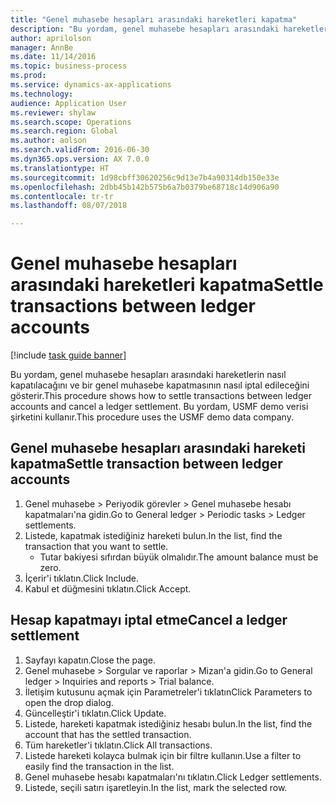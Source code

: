 ```yaml
--- 
title: "Genel muhasebe hesapları arasındaki hareketleri kapatma"
description: "Bu yordam, genel muhasebe hesapları arasındaki hareketlerin nasıl kapatılacağını ve bir genel muhasebe kapatmasının nasıl iptal edileceğini gösterir."
author: aprilolson
manager: AnnBe
ms.date: 11/14/2016
ms.topic: business-process
ms.prod: 
ms.service: dynamics-ax-applications
ms.technology: 
audience: Application User
ms.reviewer: shylaw
ms.search.scope: Operations
ms.search.region: Global
ms.author: aolson
ms.search.validFrom: 2016-06-30
ms.dyn365.ops.version: AX 7.0.0
ms.translationtype: HT
ms.sourcegitcommit: 1d98cbff30620256c9d13e7b4a90314db150e33e
ms.openlocfilehash: 2dbb45b142b575b6a7b0379be68718c14d906a90
ms.contentlocale: tr-tr
ms.lasthandoff: 08/07/2018

---
```

# <a name="settle-transactions-between-ledger-accounts"></a><span data-ttu-id="7f78f-103">Genel muhasebe hesapları arasındaki hareketleri kapatma</span><span class="sxs-lookup"><span data-stu-id="7f78f-103">Settle transactions between ledger accounts</span></span>

[!include [task guide banner](../../includes/task-guide-banner.md)]

<span data-ttu-id="7f78f-104">Bu yordam, genel muhasebe hesapları arasındaki hareketlerin nasıl kapatılacağını ve bir genel muhasebe kapatmasının nasıl iptal edileceğini gösterir.</span><span class="sxs-lookup"><span data-stu-id="7f78f-104">This procedure shows how to settle transactions between ledger accounts and cancel a ledger settlement.</span></span> <span data-ttu-id="7f78f-105">Bu yordam, USMF demo verisi şirketini kullanır.</span><span class="sxs-lookup"><span data-stu-id="7f78f-105">This procedure uses the USMF demo data company.</span></span>


## <a name="settle-transaction-between-ledger-accounts"></a><span data-ttu-id="7f78f-106">Genel muhasebe hesapları arasındaki hareketi kapatma</span><span class="sxs-lookup"><span data-stu-id="7f78f-106">Settle transaction between ledger accounts</span></span>
1. <span data-ttu-id="7f78f-107">Genel muhasebe > Periyodik görevler > Genel muhasebe hesabı kapatmaları'na gidin.</span><span class="sxs-lookup"><span data-stu-id="7f78f-107">Go to General ledger > Periodic tasks > Ledger settlements.</span></span>
2. <span data-ttu-id="7f78f-108">Listede, kapatmak istediğiniz hareketi bulun.</span><span class="sxs-lookup"><span data-stu-id="7f78f-108">In the list, find the transaction that you want to settle.</span></span>
    * <span data-ttu-id="7f78f-109">Tutar bakiyesi sıfırdan büyük olmalıdır.</span><span class="sxs-lookup"><span data-stu-id="7f78f-109">The amount balance must be zero.</span></span>  
3. <span data-ttu-id="7f78f-110">İçerir'i tıklatın.</span><span class="sxs-lookup"><span data-stu-id="7f78f-110">Click Include.</span></span>
4. <span data-ttu-id="7f78f-111">Kabul et düğmesini tıklatın.</span><span class="sxs-lookup"><span data-stu-id="7f78f-111">Click Accept.</span></span>

## <a name="cancel-a-ledger-settlement"></a><span data-ttu-id="7f78f-112">Hesap kapatmayı iptal etme</span><span class="sxs-lookup"><span data-stu-id="7f78f-112">Cancel a ledger settlement</span></span>
1. <span data-ttu-id="7f78f-113">Sayfayı kapatın.</span><span class="sxs-lookup"><span data-stu-id="7f78f-113">Close the page.</span></span>
2. <span data-ttu-id="7f78f-114">Genel muhasebe > Sorgular ve raporlar > Mizan'a gidin.</span><span class="sxs-lookup"><span data-stu-id="7f78f-114">Go to General ledger > Inquiries and reports > Trial balance.</span></span>
3. <span data-ttu-id="7f78f-115">İletişim kutusunu açmak için Parametreler'i tıklatın</span><span class="sxs-lookup"><span data-stu-id="7f78f-115">Click Parameters to open the drop dialog.</span></span>
4. <span data-ttu-id="7f78f-116">Güncelleştir'i tıklatın.</span><span class="sxs-lookup"><span data-stu-id="7f78f-116">Click Update.</span></span>
5. <span data-ttu-id="7f78f-117">Listede, hareketi kapatmak istediğiniz hesabı bulun.</span><span class="sxs-lookup"><span data-stu-id="7f78f-117">In the list, find the account that has the settled transaction.</span></span>
6. <span data-ttu-id="7f78f-118">Tüm hareketler'i tıklatın.</span><span class="sxs-lookup"><span data-stu-id="7f78f-118">Click All transactions.</span></span>
7. <span data-ttu-id="7f78f-119">Listede hareketi kolayca bulmak için bir filtre kullanın.</span><span class="sxs-lookup"><span data-stu-id="7f78f-119">Use a filter to easily find the transaction in the list.</span></span>
8. <span data-ttu-id="7f78f-120">Genel muhasebe hesabı kapatmaları'nı tıklatın.</span><span class="sxs-lookup"><span data-stu-id="7f78f-120">Click Ledger settlements.</span></span>
9. <span data-ttu-id="7f78f-121">Listede, seçili satırı işaretleyin.</span><span class="sxs-lookup"><span data-stu-id="7f78f-121">In the list, mark the selected row.</span></span>



